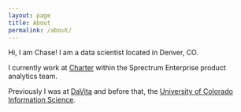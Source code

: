 ```yaml
---
layout: page
title: About
permalink: /about/
---
```


Hi, I am Chase! I am a data scientist located in Denver, CO.

I currently work at [Charter](https://www.spectrum.com/) within the Sprectrum Enterprise product analytics team. 

Previously I was at [DaVita](https://www.davita.com/) and before that, the [University of Colorado Information Science](https://www.colorado.edu/cmci/infoscience).


